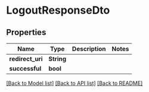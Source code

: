 # LogoutResponseDto

## Properties

Name | Type | Description | Notes
------------ | ------------- | ------------- | -------------
**redirect_uri** | **String** |  | 
**successful** | **bool** |  | 

[[Back to Model list]](../README.md#documentation-for-models) [[Back to API list]](../README.md#documentation-for-api-endpoints) [[Back to README]](../README.md)


